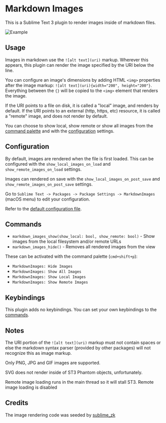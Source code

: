 # Markdown Images

This is a Sublime Text 3 plugin to render images inside of markdown files.

![Example](https://user-images.githubusercontent.com/1879136/73363560-ef6b0880-42e3-11ea-8b25-de885166a3b0.png)

## Usage

Images in markdown use the `![alt text](uri)` markup. Wherever this appears, this plugin can render the image specified by the URI below the line.

You can configure an image's dimensions by adding HTML `<img>` properties after the image markup: `![alt text](uri){width="200", height="200"}`. Everything between the `{}` will be copied to the `<img>` element that renders the image.

If the URI points to a file on disk, it is called a "local" image, and renders by default. If the URI points to an external (http, https, etc) resource, it is called a "remote" image, and does not render by default.

You can choose to show local, show remote or show all images from the [command palette](#commands) and with the [configuration](#configuration) settings.

## Configuration

By default, images are rendered when the file is first loaded. This can be configured with the `show_local_images_on_load` and `show_remote_images_on_load` settings.

Images can rendered on save with the `show_local_images_on_post_save` and `show_remote_images_on_post_save` settings.

Go to `Sublime Text -> Packages -> Package Settings -> MarkdownImages` (macOS menu) to edit your configuration.

Refer to the [default configuration file](./MarkdownImages.sublime-settings).

## Commands

* `markdown_images_show(show_local: bool, show_remote: bool)` - Show images from the local filesystem and/or remote URLs
* `markdown_images_hide()` - Removes all rendered images from the view

These can be activated with the command palette (`cmd+shift+p`):

* `MarkdownImages: Hide Images`
* `MarkdownImages: Show All Images`
* `MarkdownImages: Show Local Images`
* `MarkdownImages: Show Remote Images`

## Keybindings

This plugin adds no keybindings. You can set your own keybindings to the [commands](#commands).

## Notes

The URI portion of the `![alt text](uri)` markup must not contain spaces or else the markdown syntax parser (provided by other packages) will not recognize this as image markup.

Only PNG, JPG and GIF images are supported. 

SVG does not render inside of ST3 Phantom objects, unfortunately. 

Remote image loading runs in the main thread so it will stall ST3. Remote image loading is disabled

## Credits 

The image rendering code was seeded by [sublime_zk](https://github.com/renerocksai/sublime_zk)
